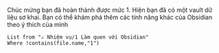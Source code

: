 Chúc mừng bạn đã hoàn thành được mức 1. Hiện bạn đã có một vault dữ liệu sơ khai. Bạn có thể khám phá thêm các tính năng khác của Obsidian theo ý thích của mình
```dataview
List from "⚔️ Nhiệm vụ/1 Làm quen với Obsidian" 
Where !contains(file.name,"1")
```